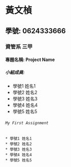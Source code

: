 # 黃文楨

## 學號: 0624333666

### 資管系 三甲

#### 專題名稱: Project Name

##### 小組成員: 
* 學號1 姓名1
* 學號2 姓名2
* 學號3 姓名3
* 學號4 姓名4
* 學號5 姓名5

###### `My First Assignment` 

```
* 學號1 姓名1
* 學號2 姓名2
* 學號3 姓名3
* 學號4 姓名4
* 學號5 姓名5
```
